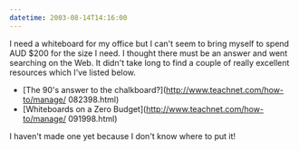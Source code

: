 ```yaml
---
datetime: 2003-08-14T14:16:00
---
```

I need a whiteboard for my office but I can't seem to bring myself to spend AUD $200 for the size I need. I thought there must be an answer and went searching on the Web. It didn't take long to find a couple of really excellent resources which I've listed below.

- [The 90's answer to the chalkboard?](http://www.teachnet.com/how-to/manage/ 082398.html)
- [Whiteboards on a Zero Budget](http://www.teachnet.com/how-to/manage/ 091998.html)

I haven't made one yet because I don't know where to put it!

